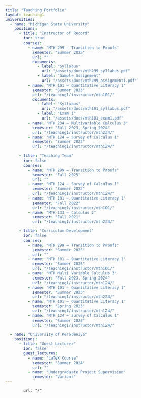 ```yaml
---
title: "Teaching Portfolio"
layout: teaching1
universities:
  - name: "Michigan State University"
    positions:
      - title: "Instructor of Record"
        ior: true
        courses:
          - name: "MTH 299 – Transition to Proofs"
            semester: "Summer 2025"
            url: ""
            documents:
              - label: "Syllabus"
                url: "/assets/docs/mth299_syllabus.pdf"
              - label: "Sample Assignment"
                url: "/assets/docs/mth299_assignment1.pdf"
          - name: "MTH 101 – Quantitative Literacy 1"
            semester: "Summer 2023"
            url: "/teaching1/instructor/mth101/"
            documents:
              - label: "Syllabus"
                url: "/assets/docs/mth101_syllabus.pdf"
              - label: "Exam 1"
                url: "/assets/docs/mth101_exam1.pdf"
          - name: "MTH 234 – Multivariable Calculus 3"
            semester: "Fall 2023, Spring 2024"
            url: "/teaching1/instructor/mth234/"
          - name: "MTH 124 – Survey of Calculus 1"
            semester: "Summer 2022"
            url: "/teaching1/instructor/mth124/"
          
      - title: "Teaching Team"
        ior: false
        courses:
          - name: "MTH 299 – Transition to Proofs"
            semester: "Fall 2025"
            url: ""
          - name: "MTH 124 – Survey of Calculus 1"
            semester: "Summer 2022"
            url: "/teaching1/instructor/mth124/"
          - name: "MTH 101 – Quantitative Literacy 1"
            semester: "Fall 2022"
            url: "/teaching1/instructor/mth101/"
          - name: "MTH 133 – Calculus 2"
            semester: "Fall 2021"
            url: "/teaching1/instructor/mth234/"    

      - title: "Curriculum Development"
        ior: false
        courses:
          - name: "MTH 299 – Transition to Proofs"
            semester: "Summer 2025"
            url: ""
          - name: "MTH 101 – Quantitative Literacy 1"
            semester: "Summer 2025"
            url: "/teaching1/instructor/mth101/"  
          - name: "MTH Multi Variable Calculus 3"
            semester: "Fall 2023, Spring 2024"
            url: "/teaching1/instructor/mth124/"
          - name: "MTH 101 – Quantitative Literacy 1"
            semester: "Summer 2023"
            url: "/teaching1/instructor/mth234/"
          - name: "MTH 101 – Quantitative Literacy 1"
            semester: "Spring 2023"
            url: "/teaching1/instructor/mth124/"
          - name: "MTH 124 – Survey of Calculus 1"
            semester: "Summer 2022"
            url: "/teaching1/instructor/mth124/"
          
  - name: "University of Peradeniya"
    positions:
      - title: "Guest Lecturer"
        ior: false
        guest_lectures:
          - name: "LaTeX Course"
            semester: "Summer 2024"
            url: ""
          - name: "Undergraduate Project Supervision"
            semester: "Various"
---
```

            url: "/"

